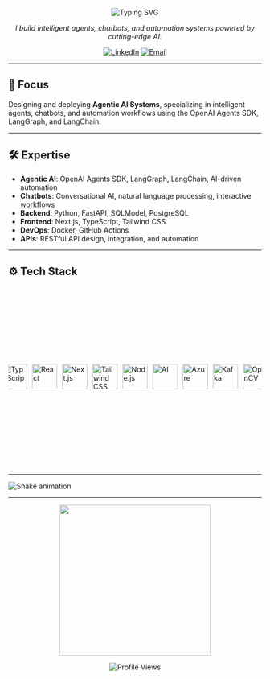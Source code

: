 <p align="center">
  <img src="https://readme-typing-svg.demolab.com?font=Fira+Code&size=24&pause=1000&color=58A6FF&center=true&vCenter=true&width=435&lines=Hello+I'm+Hammad;Agentic+AI+Architect;Building+Intelligent+Agents" alt="Typing SVG" />
</p>

<p align="center">
  <em>I build intelligent agents, chatbots, and automation systems powered by cutting-edge AI.</em>
</p>

<p align="center">
  <a href="https://linkedin.com/in/devhammad0"><img src="https://img.shields.io/badge/LinkedIn-0077B5?style=flat-square&logo=linkedin&logoColor=white" alt="LinkedIn"></a>
  <a href="mailto:mhammad.inbox@gmail.com"><img src="https://img.shields.io/badge/Email-D14836?style=flat-square&logo=gmail&logoColor=white" alt="Email"></a>
</p>

---

## 🌟 Focus

Designing and deploying **Agentic AI Systems**, specializing in intelligent agents, chatbots, and automation workflows using the OpenAI Agents SDK, LangGraph, and LangChain.

---

## 🛠 Expertise

- **Agentic AI**: OpenAI Agents SDK, LangGraph, LangChain, AI-driven automation  
- **Chatbots**: Conversational AI, natural language processing, interactive workflows  
- **Backend**: Python, FastAPI, SQLModel, PostgreSQL  
- **Frontend**: Next.js, TypeScript, Tailwind CSS  
- **DevOps**: Docker, GitHub Actions  
- **APIs**: RESTful API design, integration, and automation  

---

## ⚙️ Tech Stack

<div style="
  display: flex;
  flex-wrap: nowrap;
  align-items: center;
  justify-content: center;
  gap: 10px;
  overflow-x: auto;
  padding: 1rem;
">
  <!-- Skill icons as individual images -->
  <img src="https://skillicons.dev/icons?i=python"      width="50" alt="Python" />
  <img src="https://skillicons.dev/icons?i=fastapi"     width="50" alt="FastAPI" />
  <img src="https://skillicons.dev/icons?i=postgresql"  width="50" alt="PostgreSQL" />
  <img src="https://skillicons.dev/icons?i=docker"      width="50" alt="Docker" />
  <img src="https://skillicons.dev/icons?i=js"          width="50" alt="JavaScript" />
  <img src="https://skillicons.dev/icons?i=ts"          width="50" alt="TypeScript" />
  <img src="https://skillicons.dev/icons?i=react"       width="50" alt="React" />
  <img src="https://skillicons.dev/icons?i=nextjs"      width="50" alt="Next.js" />
  <img src="https://skillicons.dev/icons?i=tailwind"    width="50" alt="Tailwind CSS" />
  <img src="https://skillicons.dev/icons?i=nodejs"      width="50" alt="Node.js" />
  <img src="https://skillicons.dev/icons?i=ai"          width="50" alt="AI" />
  <img src="https://skillicons.dev/icons?i=azure"       width="50" alt="Azure" />
  <img src="https://skillicons.dev/icons?i=kafka"       width="50" alt="Kafka" />
  <img src="https://skillicons.dev/icons?i=opencv"      width="50" alt="OpenCV" />
  <img src="https://skillicons.dev/icons?i=npm"         width="50" alt="npm" />
  <img src="https://skillicons.dev/icons?i=pnpm"        width="50" alt="pnpm" />
  <img src="https://skillicons.dev/icons?i=powershell"  width="50" alt="PowerShell" />
  <img src="https://skillicons.dev/icons?i=bash"        width="50" alt="Bash" />

  <!-- Lobehub registry icons -->
  <img src="https://registry.npmmirror.com/@lobehub/icons-static-png/latest/files/dark/openai.png"
       width="50" alt="OpenAI" />
  <img src="https://registry.npmmirror.com/@lobehub/icons-static-png/latest/files/dark/gemini-color.png"
       width="50" alt="Gemini" />
  <img src="https://registry.npmmirror.com/@lobehub/icons-static-png/latest/files/dark/langchain.png"
       width="50" alt="LangChain" />
  <img src="https://registry.npmmirror.com/@lobehub/icons-static-png/latest/files/dark/langgraph.png"
       width="50" alt="LangGraph" />
  <img src="https://registry.npmmirror.com/@lobehub/icons-static-png/latest/files/dark/mcp.png"
       width="50" alt="MCP" />
  <img src="https://registry.npmmirror.com/@lobehub/icons-static-png/latest/files/dark/cursor.png"
       width="50" alt="Cursor" />
</div>

---

![Snake animation](https://github.com/DevHammad0/DevHammad0/blob/output/github-contribution-grid-snake.svg)

---  

<p align="center">
  <img src="https://github.com/user-attachments/assets/fddcdbcd-5ea2-4416-9f59-ca7fd9394aca" width="300">
</p>

<p align="center">
  <img src="https://komarev.com/ghpvc/?username=devhammad0&label=Profile%20Views&color=58A6FF&style=flat-square" alt="Profile Views" />
</p>
